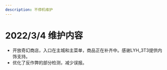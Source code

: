 ```yaml
---
description: 不停机维护
---
```


# 2022/3/4 维护内容

* 开放奇幻商店，入口在主城和主菜单，商品正在补齐中。感谢LYH\_3T3提供内饰支持。
* 优化了反作弊的部分检测，减少误报。
